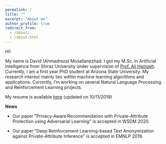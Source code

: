 ```yaml
---
permalink: /
title: ""
excerpt: "About me"
author_profile: true
redirect_from: 
  - /about/
  - /about.html
---
```


Hi!

My name is David (Ahmadreza) Mosallanezhad. I got my M.Sc. in Artificial Intelligence from Shiraz University under supervision of [Prof. Ali Hamzeh](http://shirazu.ac.ir/faculty/home/ali/en). Currently, I am a first year PhD student at Arizona State University. My research interest mainly lies within machine learning algorithms and applications. Currently, I’m working on several Natural Language Processing and Reinforcement Learning projects.

My resume is available [here](http://www.public.asu.edu/~amosalla/files/resume.pdf) (updated on 10/11/2019)

**News**
- Our paper "Privacy-Aware Recommendation with Private-Attribute Protection using Adversarial Learning" is accepted in WSDM 2020.

- Our paper "Deep Reinforcement Learning-based Text Anonymization against Private-Attribute Inference" is accepted in EMNLP 2019.